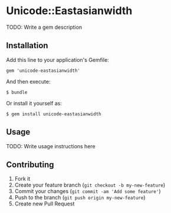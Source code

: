 # Unicode::Eastasianwidth

TODO: Write a gem description

## Installation

Add this line to your application's Gemfile:

    gem 'unicode-eastasianwidth'

And then execute:

    $ bundle

Or install it yourself as:

    $ gem install unicode-eastasianwidth

## Usage

TODO: Write usage instructions here

## Contributing

1. Fork it
2. Create your feature branch (`git checkout -b my-new-feature`)
3. Commit your changes (`git commit -am 'Add some feature'`)
4. Push to the branch (`git push origin my-new-feature`)
5. Create new Pull Request
